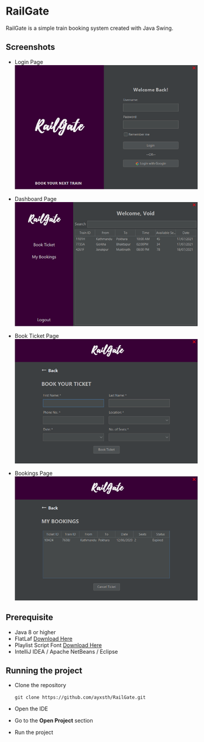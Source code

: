 # RailGate
RailGate is a simple train booking system created with Java Swing.

## Screenshots
- Login Page
![login page](screenshots/login.png)

- Dashboard Page
![dashboard page](screenshots/dashboard.png)

- Book Ticket Page
![book-ticket page](screenshots/book-ticket.png)

- Bookings Page
![bookings page](screenshots/bookings.png)

## Prerequisite

- Java 8 or higher
- FlatLaf [Download Here](https://www.formdev.com/flatlaf/)
- Playlist Script Font [Download Here](https://www.dafontfree.io/playlist-script-font-free/)
- IntelliJ IDEA / Apache NetBeans / Eclipse

## Running the project

- Clone the repository

  ``git clone https://github.com/ayxsth/RailGate.git``
- Open the IDE
- Go to the **Open Project** section
- Run the project